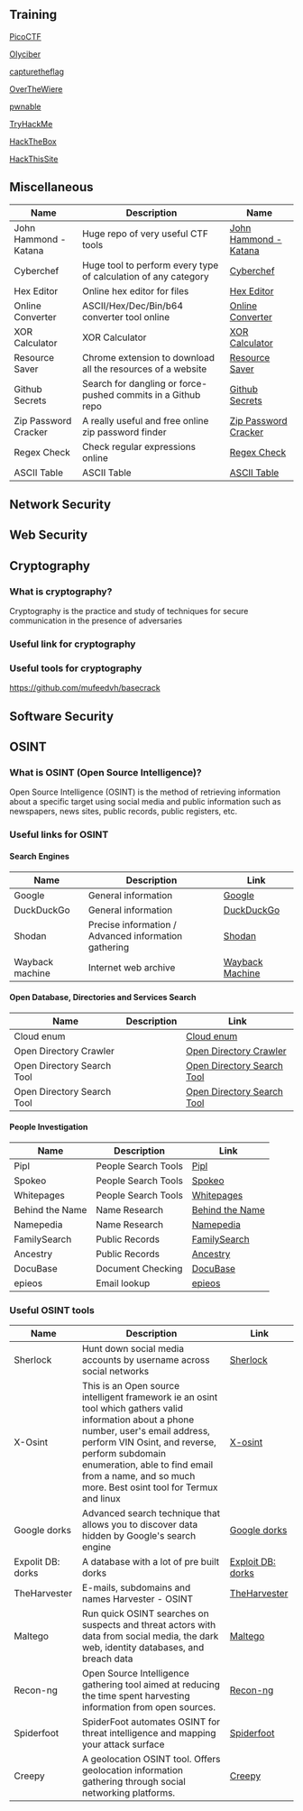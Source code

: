 ## Training
[PicoCTF](https://picoctf.org/)

[Olyciber](https://training.olicyber.it/)

[capturetheflag](https://capturetheflag.it/risorse/come-imparo)

[OverTheWiere](https://overthewire.org/wargames/)

[pwnable](https://pwnable.kr/)

[TryHackMe](https://tryhackme.com/)

[HackTheBox](https://www.hackthebox.com/)

[HackThisSite](https://www.hackthissite.org/)


## Miscellaneous 
| Name | Description | Name |
|------|-------------|------|
| John Hammond - Katana | Huge repo of very useful CTF tools | [John Hammond - Katana](https://github.com/JohnHammond/ctf-katana) |
| Cyberchef | Huge tool to perform every type of calculation of any category | [Cyberchef](https://gchq.github.io/CyberChef/) |
| Hex Editor | Online hex editor for files | [Hex Editor](https://hexed.it/) |
| Online Converter | ASCII/Hex/Dec/Bin/b64 converter tool online | [Online Converter](https://www.rapidtables.com/convert/number/ascii-hex-bin-dec-converter.html) |
| XOR Calculator | XOR Calculator | [XOR Calculator](http://xor.pw/) |
| Resource Saver | Chrome extension to download all the resources of a website | [Resource Saver](https://chrome.google.com/webstore/detail/save-all-resources/abpdnfjocnmdomablahdcfnoggeeiedb?hl=en-US) |
| Github Secrets | Search for dangling or force-pushed commits in a Github repo | [Github Secrets](https://github.com/neodyme-labs/github-secrets) |
| Zip Password Cracker | A really useful and free online zip password finder | [Zip Password Cracker](https://passwordrecovery.io/zip-file-password-removal/) |
| Regex Check | Check regular expressions online | [Regex Check](https://www.debuggex.com/) |
| ASCII Table | ASCII Table | [ASCII Table](http://www.asciitable.com/) |


## Network Security
## Web Security
## Cryptography 
### What is cryptography?
Cryptography is the practice and study of techniques for secure communication in the presence of adversaries

### Useful link for cryptography
### Useful tools for cryptography
https://github.com/mufeedvh/basecrack

## Software Security
## OSINT
### What is OSINT (Open Source Intelligence)?

Open Source Intelligence (OSINT) is the method of retrieving information about a specific target using social media and public information such as newspapers, news sites, public records, public registers, etc.

### Useful links for OSINT

#### Search Engines

| Name | Description | Link |
|------|-------------|------|
| Google | General information | [Google](http://www.google.com) |
| DuckDuckGo | General information | [DuckDuckGo](https://duckduckgo.com) |
| Shodan | Precise information / Advanced information gathering | [Shodan](https://www.shodan.io/) |
| Wayback machine | Internet web archive | [Wayback Machine](https://archive.org/web/)

#### Open Database, Directories and Services Search

| Name | Description | Link |
|------|-------------|------|
| Cloud enum | | [Cloud enum](https://github.com/initstring/cloud_enum) |
| Open Directory Crawler | | [Open Directory Crawler](https://odcrawler.xyz/) |
| Open Directory Search Tool | | [Open Directory Search Tool](https://opendirsearch.abifog.com/) |
| Open Directory Search Tool | | [Open Directory Search Tool](https://ewasion.github.io/opendirectory-finder) |

#### People Investigation

| Name | Description | Link |
|------|-------------|------|
| Pipl | People Search Tools | [Pipl](https://pipl.com) |
| Spokeo | People Search Tools | [Spokeo](https://www.spokeo.com) |
| Whitepages | People Search Tools | [Whitepages](https://www.whitepages.com) |
| Behind the Name | Name Research | [Behind the Name](https://www.behindthename.com) |
| Namepedia | Name Research | [Namepedia](https://www.namepedia.com) |
| FamilySearch | Public Records | [FamilySearch](https://www.familysearch.org) |
| Ancestry | Public Records | [Ancestry](https://www.ancestry.com) |
| DocuBase | Document Checking | [DocuBase](https://www.docubase.com) |
| epieos | Email lookup | [epieos](https://epieos.com/)

### Useful OSINT tools
| Name | Description | Link |
|------|-------------|------|
| Sherlock | Hunt down social media accounts by username across social networks | [Sherlock](https://github.com/sherlock-project/sherlock) |
| X-Osint | This is an Open source intelligent framework ie an osint tool which gathers valid information about a phone number, user's email address, perform VIN Osint, and reverse, perform subdomain enumeration, able to find email from a name, and so much more. Best osint tool for Termux and linux | [X-osint](https://github.com/TermuxHackz/X-osint) |
| Google dorks | Advanced search technique that allows you to discover data hidden by Google's search engine | [Google dorks](https://www.google.com/advanced_search) |
| Expolit DB: dorks | A database with a lot of pre built dorks | [Exploit DB: dorks](https://www.exploit-db.com/google-hacking-database) |
| TheHarvester | E-mails, subdomains and names Harvester - OSINT | [TheHarvester](https://github.com/laramies/theHarvester) |
| Maltego | Run quick OSINT searches on suspects and threat actors with data from social media, the dark web, identity databases, and breach data | [Maltego](https://www.maltego.com/graph/) |
| Recon-ng | Open Source Intelligence gathering tool aimed at reducing the time spent harvesting information from open sources. | [Recon-ng](https://github.com/lanmaster53/recon-ng) |
| Spiderfoot | SpiderFoot automates OSINT for threat intelligence and mapping your attack surface | [Spiderfoot](https://github.com/smicallef/spiderfoot++)
| Creepy | A geolocation OSINT tool. Offers geolocation information gathering through social networking platforms. | [Creepy](https://github.com/ilektrojohn/creepy)
